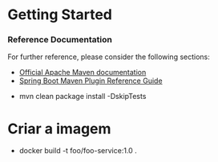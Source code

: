 # Getting Started

### Reference Documentation
For further reference, please consider the following sections:

* [Official Apache Maven documentation](https://maven.apache.org/guides/index.html)
* [Spring Boot Maven Plugin Reference Guide](https://docs.spring.io/spring-boot/docs/2.2.5.RELEASE/maven-plugin/)

- mvn clean package install -DskipTests


# Criar a imagem

- docker build -t foo/foo-service:1.0 .